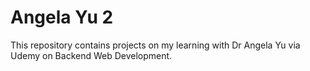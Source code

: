 # Angela Yu 2

This repository contains projects on my learning with Dr Angela Yu via Udemy on Backend Web Development.
